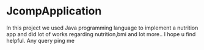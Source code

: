 # JcompApplication

In this project we used Java programming language to implement a nutrition app and did lot of works regarding nutrition,bmi and lot more.. I hope u find helpful. Any query ping me 
